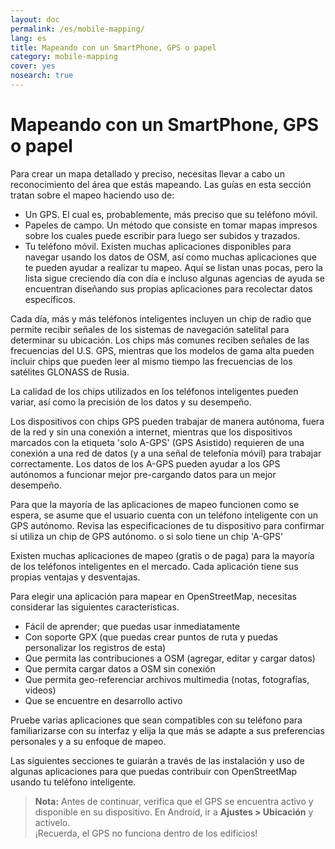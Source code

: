 ```yaml
---
layout: doc
permalink: /es/mobile-mapping/
lang: es
title: Mapeando con un SmartPhone, GPS o papel
category: mobile-mapping
cover: yes
nosearch: true
---
```


Mapeando con un SmartPhone, GPS o papel
=============================


Para crear un mapa detallado y preciso, necesitas llevar a cabo un reconocimiento del área que estás mapeando. Las guías en esta sección tratan sobre el mapeo haciendo uso de:  

- Un GPS. El cual es, probablemente, más preciso que su teléfono móvil.  
- Papeles de campo. Un método que consiste en tomar mapas impresos sobre los cuales puede escribir para luego ser subidos y trazados.  
- Tu teléfono móvil. Existen muchas aplicaciones disponibles para navegar usando los datos de OSM, así como muchas aplicaciones que te pueden ayudar a realizar tu mapeo. Aquí se listan unas pocas, pero la lista sigue creciendo día con día e incluso algunas agencias de ayuda se encuentran diseñando sus propias aplicaciones para recolectar datos específicos.  

Cada día, más y más teléfonos inteligentes incluyen un chip de radio que permite recibir señales de los sistemas de navegación satelital para determinar su ubicación. Los chips más comunes reciben señales de las frecuencias del U.S. GPS, mientras que los modelos de gama alta pueden incluir chips que pueden leer al mismo tiempo las frecuencias de los satélites GLONASS de Rusia.  

La calidad de los chips utilizados en los teléfonos inteligentes pueden variar, así como la precisión de los datos y su desempeño.  

Los dispositivos con chips GPS pueden trabajar de manera autónoma, fuera de la red y sin una conexión a internet, mientras que los dispositivos marcados con la etiqueta 'solo A-GPS' (GPS Asistido) requieren de una conexión a una red de datos (y  a una señal de telefonía móvil) para trabajar correctamente. Los datos de los A-GPS pueden ayudar a los GPS autónomos a funcionar mejor pre-cargando datos para un mejor desempeño.  

Para que la mayoría de las aplicaciones de mapeo funcionen como se espera, se asume que el usuario cuenta con un teléfono inteligente con un GPS autónomo. Revisa las especificaciones de tu dispositivo para confirmar si utiliza un chip de GPS autónomo. o si solo tiene un chip 'A-GPS'  

Existen muchas aplicaciones de mapeo (gratis o de paga) para la mayoría de los teléfonos inteligentes en el mercado. Cada aplicación tiene sus propias ventajas y desventajas.  

Para elegir una aplicación para mapear en OpenStreetMap, necesitas considerar las siguientes características.  

- Fácil de aprender; que puedas usar inmediatamente  
- Con soporte GPX (que puedas crear puntos de ruta y puedas personalizar los registros de esta)  
- Que permita las contribuciones a OSM (agregar, editar y cargar datos)  
- Que permita cargar datos a OSM sin conexión  
- Que permita geo-referenciar archivos multimedia (notas, fotografías, videos)  
- Que se encuentre en desarrollo activo  

Pruebe varias aplicaciones que sean compatibles con su teléfono para familiarizarse con su interfaz y elija la que más se adapte a sus preferencias personales y a su enfoque de mapeo.

<!-- Commenting for now since tables doesn't look very nice!

Aplicaciones recomendadas para teléfonos inteligentes  y PDAs
-----------------------------------------------------

| Application      | Usage  | Android  | Blackberry | iOS     | Windows |
| ---------------- | :----: | :------: | :--------: | :-----: | :-----: |
| Geopaparazzi     | m      | O        |            |         |         |
| GPS Essentials   | m      | O        |            |         |         |
| MapZen           | m:p    | O        |            | O       |         |
| Open GPS Tracker | m      | O        |            |         |         |
| OruxMaps         | m      | O        |            |         |         |
| OSMAnd           | m:n:p  | O        | O          | D       |         |
| OSMTracker       | m      | O        |            |         | O       |
| Vespucci         | m:f    | O        |            |         |         |

O - soportado, D - bajo desarrollo, m - mapeo, n - navegación, p - editor PDI, f - editor completo

 -->

Las siguientes secciones te guiarán a través de las instalación y uso de algunas aplicaciones para que puedas contribuir con OpenStreetMap usando tu teléfono inteligente.

> **Nota:** Antes de continuar, verifica que el GPS se encuentra activo y disponible en su dispositivo. En Android, ir a **Ajustes \> Ubicación** y actívelo.  
> ¡Recuerda, el GPS no funciona dentro de los edificios!

